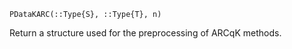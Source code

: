```
PDataKARC(::Type{S}, ::Type{T}, n)
```

Return a structure used for the preprocessing of ARCqK methods.
